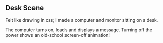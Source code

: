 ## Desk Scene

Felt like drawing in css; I made a computer and monitor sitting on a desk.

The computer turns on, loads and displays a message. Turning off the power shows an old-school screen-off animation!
